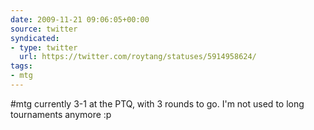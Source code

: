```yaml
---
date: 2009-11-21 09:06:05+00:00
source: twitter
syndicated:
- type: twitter
  url: https://twitter.com/roytang/statuses/5914958624/
tags:
- mtg
---
```


#mtg currently 3-1 at the PTQ, with 3 rounds to go. I'm not used to long tournaments anymore :p
